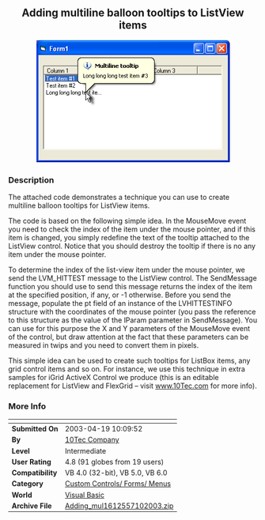﻿<div align="center">

## Adding multiline balloon tooltips to ListView items

<img src="PIC2003710543332361.gif">
</div>

### Description

The attached code demonstrates a technique you can use to create multiline balloon tooltips for ListView items.

The code is based on the following simple idea. In the MouseMove event you need to check the index of the item under the mouse pointer, and if this item is changed, you simply redefine the text of the tooltip attached to the ListView control. Notice that you should destroy the tooltip if there is no any item under the mouse pointer.

To determine the index of the list-view item under the mouse pointer, we send the LVM_HITTEST message to the ListView control. The SendMessage function you should use to send this message returns the index of the item at the specified position, if any, or -1 otherwise. Before you send the message, populate the pt field of an instance of the LVHITTESTINFO structure with the coordinates of the mouse pointer (you pass the reference to this structure as the value of the lParam parameter in SendMessage). You can use for this purpose the X and Y parameters of the MouseMove event of the control, but draw attention at the fact that these parameters can be measured in twips and you need to convert them in pixels.

This simple idea can be used to create such tooltips for ListBox items, any grid control items and so on. For instance, we use this technique in extra samples for iGrid ActiveX Control we produce (this is an editable replacement for ListView and FlexGrid – visit www.10Tec.com for more info).
 
### More Info
 


<span>             |<span>
---                |---
**Submitted On**   |2003-04-19 10:09:52
**By**             |[10Tec Company](https://github.com/Planet-Source-Code/PSCIndex/blob/master/ByAuthor/10tec-company.md)
**Level**          |Intermediate
**User Rating**    |4.8 (91 globes from 19 users)
**Compatibility**  |VB 4\.0 \(32\-bit\), VB 5\.0, VB 6\.0
**Category**       |[Custom Controls/ Forms/  Menus](https://github.com/Planet-Source-Code/PSCIndex/blob/master/ByCategory/custom-controls-forms-menus__1-4.md)
**World**          |[Visual Basic](https://github.com/Planet-Source-Code/PSCIndex/blob/master/ByWorld/visual-basic.md)
**Archive File**   |[Adding\_mul1612557102003\.zip](https://github.com/Planet-Source-Code/10tec-company-adding-multiline-balloon-tooltips-to-listview-items__1-46800/archive/master.zip)








